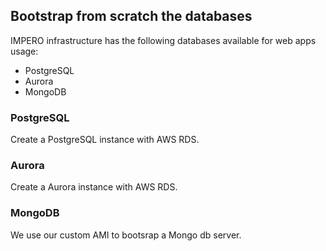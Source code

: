 ## Bootstrap from scratch the databases
IMPERO infrastructure has the following databases available for web apps usage:
- PostgreSQL
- Aurora
- MongoDB

### PostgreSQL
Create a PostgreSQL instance with AWS RDS.

### Aurora
Create a Aurora instance with AWS RDS.

### MongoDB
We use our custom AMI to bootsrap a Mongo db server.
